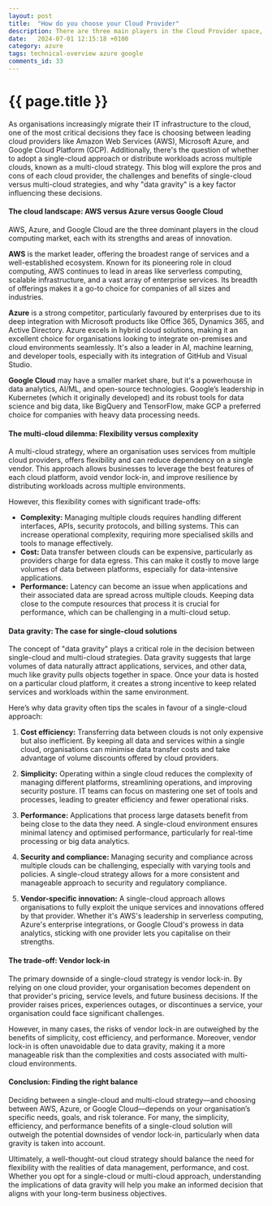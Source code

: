 ```yaml
---
layout: post
title:  "How do you choose your Cloud Provider"
description: There are three main players in the Cloud Provider space, AWS, Microsoft and Google.  What differentiates them? How do you choose?
date:   2024-07-01 12:15:18 +0100
category: azure
tags: technical-overview azure google
comments_id: 33
---
```

<h1>{{ page.title }}</h1>

As organisations increasingly migrate their IT infrastructure to the cloud, one of the most critical decisions they face is choosing between leading cloud providers like Amazon Web Services (AWS), Microsoft Azure, and Google Cloud Platform (GCP). Additionally, there's the question of whether to adopt a single-cloud approach or distribute workloads across multiple clouds, known as a multi-cloud strategy. This blog will explore the pros and cons of each cloud provider, the challenges and benefits of single-cloud versus multi-cloud strategies, and why "data gravity" is a key factor influencing these decisions.

#### The cloud landscape: AWS versus Azure versus Google Cloud

AWS, Azure, and Google Cloud are the three dominant players in the cloud computing market, each with its strengths and areas of innovation.

**AWS** is the market leader, offering the broadest range of services and a well-established ecosystem. Known for its pioneering role in cloud computing, AWS continues to lead in areas like serverless computing, scalable infrastructure, and a vast array of enterprise services. Its breadth of offerings makes it a go-to choice for companies of all sizes and industries.

**Azure** is a strong competitor, particularly favoured by enterprises due to its deep integration with Microsoft products like Office 365, Dynamics 365, and Active Directory. Azure excels in hybrid cloud solutions, making it an excellent choice for organisations looking to integrate on-premises and cloud environments seamlessly. It's also a leader in AI, machine learning, and developer tools, especially with its integration of GitHub and Visual Studio.

**Google Cloud** may have a smaller market share, but it's a powerhouse in data analytics, AI/ML, and open-source technologies. Google’s leadership in Kubernetes (which it originally developed) and its robust tools for data science and big data, like BigQuery and TensorFlow, make GCP a preferred choice for companies with heavy data processing needs.

#### The multi-cloud dilemma: Flexibility versus complexity

A multi-cloud strategy, where an organisation uses services from multiple cloud providers, offers flexibility and can reduce dependency on a single vendor. This approach allows businesses to leverage the best features of each cloud platform, avoid vendor lock-in, and improve resilience by distributing workloads across multiple environments.

However, this flexibility comes with significant trade-offs:

- **Complexity:** Managing multiple clouds requires handling different interfaces, APIs, security protocols, and billing systems. This can increase operational complexity, requiring more specialised skills and tools to manage effectively.
- **Cost:** Data transfer between clouds can be expensive, particularly as providers charge for data egress. This can make it costly to move large volumes of data between platforms, especially for data-intensive applications.
- **Performance:** Latency can become an issue when applications and their associated data are spread across multiple clouds. Keeping data close to the compute resources that process it is crucial for performance, which can be challenging in a multi-cloud setup.

#### Data gravity: The case for single-cloud solutions

The concept of "data gravity" plays a critical role in the decision between single-cloud and multi-cloud strategies. Data gravity suggests that large volumes of data naturally attract applications, services, and other data, much like gravity pulls objects together in space. Once your data is hosted on a particular cloud platform, it creates a strong incentive to keep related services and workloads within the same environment.

Here’s why data gravity often tips the scales in favour of a single-cloud approach:

1. **Cost efficiency:** Transferring data between clouds is not only expensive but also inefficient. By keeping all data and services within a single cloud, organisations can minimise data transfer costs and take advantage of volume discounts offered by cloud providers.

2. **Simplicity:** Operating within a single cloud reduces the complexity of managing different platforms, streamlining operations, and improving security posture. IT teams can focus on mastering one set of tools and processes, leading to greater efficiency and fewer operational risks.

3. **Performance:** Applications that process large datasets benefit from being close to the data they need. A single-cloud environment ensures minimal latency and optimised performance, particularly for real-time processing or big data analytics.

4. **Security and compliance:** Managing security and compliance across multiple clouds can be challenging, especially with varying tools and policies. A single-cloud strategy allows for a more consistent and manageable approach to security and regulatory compliance.

5. **Vendor-specific innovation:** A single-cloud approach allows organisations to fully exploit the unique services and innovations offered by that provider. Whether it's AWS's leadership in serverless computing, Azure's enterprise integrations, or Google Cloud's prowess in data analytics, sticking with one provider lets you capitalise on their strengths.

#### The trade-off: Vendor lock-in

The primary downside of a single-cloud strategy is vendor lock-in. By relying on one cloud provider, your organisation becomes dependent on that provider's pricing, service levels, and future business decisions. If the provider raises prices, experiences outages, or discontinues a service, your organisation could face significant challenges.

However, in many cases, the risks of vendor lock-in are outweighed by the benefits of simplicity, cost efficiency, and performance. Moreover, vendor lock-in is often unavoidable due to data gravity, making it a more manageable risk than the complexities and costs associated with multi-cloud environments.

#### Conclusion: Finding the right balance

Deciding between a single-cloud and multi-cloud strategy—and choosing between AWS, Azure, or Google Cloud—depends on your organisation’s specific needs, goals, and risk tolerance. For many, the simplicity, efficiency, and performance benefits of a single-cloud solution will outweigh the potential downsides of vendor lock-in, particularly when data gravity is taken into account.

Ultimately, a well-thought-out cloud strategy should balance the need for flexibility with the realities of data management, performance, and cost. Whether you opt for a single-cloud or multi-cloud approach, understanding the implications of data gravity will help you make an informed decision that aligns with your long-term business objectives.
